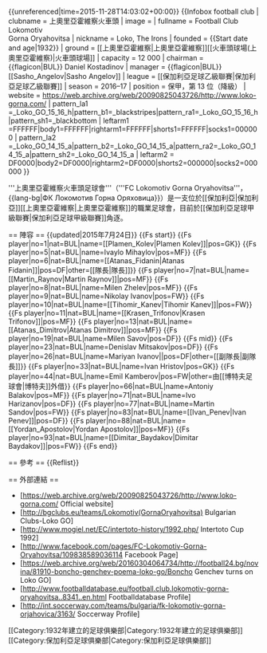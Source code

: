 {{unreferenced|time=2015-11-28T14:03:02+00:00}}
{{Infobox football club
| clubname = 上奧里亞霍維察火車頭
| image    = 
| fullname = Football Club Lokomotiv<br> Gorna Oryahovitsa
| nickname = Loko, The Irons
| founded  = {{Start date and age|1932}}
| ground   = [[上奧里亞霍維察|上奧里亞霍維察]][[火車頭球場(上奧里亞霍維察)|火車頭球場]]
| capacity = 12 000
| chairman = {{flagicon|BUL}} Daniel Kostadinov
| manager  = {{flagicon|BUL}} [[Sasho_Angelov|Sasho Angelov]]
| league   = [[保加利亞足球乙級聯賽|保加利亞足球乙級聯賽]]
| season   = 2016–17
| position = 保甲，第 13 位（降級）
| website  = https://web.archive.org/web/20090825043726/http://www.loko-gorna.com/
| pattern_la1 =_Loko_GO_15_16_h|pattern_b1=_blackstripes|pattern_ra1=_Loko_GO_15_16_h|pattern_sh1=_blackbottom
| leftarm1 =FFFFFF|body1=FFFFFF|rightarm1=FFFFFF|shorts1=FFFFFF|socks1=000000
| pattern_la2 =_Loko_GO_14_15_a|pattern_b2=_Loko_GO_14_15_a|pattern_ra2=_Loko_GO_14_15_a|pattern_sh2=_Loko_GO_14_15_a
| leftarm2 = DF0000|body2=DF0000|rightarm2=DF0000|shorts2=000000|socks2=000000
}}

'''上奧里亞霍維察火車頭足球會'''（'''FC Lokomotiv Gorna Oryahovitsa'''，{{lang-bg|ФК Локомотив Горна Оряховица}}）是一支位於[[保加利亞|保加利亞]][[上奧里亞霍維察|上奧里亞霍維察]]的職業足球會，目前於[[保加利亞足球甲級聯賽|保加利亞足球甲級聯賽]]角逐。

== 陣容 ==
{{updated|2015年7月24日}}
{{Fs start}}
{{Fs player|no=1|nat=BUL|name=[[Plamen_Kolev|Plamen Kolev]]|pos=GK}}
{{Fs player|no=5|nat=BUL|name=Ivaylo Mihaylov|pos=MF}}
{{Fs player|no=6|nat=BUL|name=[[Atanas_Fidanin|Atanas Fidanin]]|pos=DF|other=[[隊長|隊長]]}}
{{Fs player|no=7|nat=BUL|name=[[Martin_Raynov|Martin Raynov]]|pos=MF}}
{{Fs player|no=8|nat=BUL|name=Milen Zhelev|pos=MF}}
{{Fs player|no=9|nat=BUL|name=Nikolay Ivanov|pos=FW}}
{{Fs player|no=10|nat=BUL|name=[[Tihomir_Kanev|Tihomir Kanev]]|pos=FW}}
{{Fs player|no=11|nat=BUL|name=[[Krasen_Trifonov|Krasen Trifonov]]|pos=MF}}
{{Fs player|no=13|nat=BUL|name=[[Atanas_Dimitrov|Atanas Dimitrov]]|pos=MF}}
{{Fs player|no=19|nat=BUL|name=Milen Savov|pos=DF}}
{{Fs mid}}
{{Fs player|no=23|nat=BUL|name=Denislav Mitsakov|pos=DF}}
{{Fs player|no=26|nat=BUL|name=Mariyan Ivanov||pos=DF|other=[[副隊長|副隊長]]}}
{{Fs player|no=33|nat=BUL|name=Ivan Hristov|pos=GK}}
{{Fs player|no=44|nat=BUL|name=Emil Kamberov|pos=FW|other=由[[博特夫足球會|博特夫]]外借}}
{{Fs player|no=66|nat=BUL|name=Antoniy Balakov|pos=MF}}
{{Fs player|no=71|nat=BUL|name=Ivo Harizanov|pos=DF}}
{{Fs player|no=77|nat=BUL|name=Martin Sandov|pos=FW}}
{{Fs player|no=83|nat=BUL|name=[[Ivan_Penev|Ivan Penev]]|pos=DF}}
{{Fs player|no=88|nat=BUL|name=[[Yordan_Apostolov|Yordan Apostolov]]|pos=MF}}
{{Fs player|no=93|nat=BUL|name=[[Dimitar_Baydakov|Dimitar Baydakov]]|pos=FW}}
{{Fs end}}

== 參考 ==
{{Reflist}}

== 外部連結 ==
* [https://web.archive.org/web/20090825043726/http://www.loko-gorna.com/ Official website]
* [http://bgclubs.eu/teams/Lokomotiv(GornaOryahovitsa) Bulgarian Clubs-Loko GO]
* [http://www.mogiel.net/EC/intertoto-history/1992.php/ Intertoto Cup 1992]
* [http://www.facebook.com/pages/FC-Lokomotiv-Gorna-Oryahovitsa/109838589036114 Facebook Page]
* [https://web.archive.org/web/20160304064734/http://football24.bg/novina/81910-boncho-genchev-poema-loko-go/Boncho Genchev turns on Loko GO]
* [http://www.footballdatabase.eu/football.club.lokomotiv-gorna-oryahovitsa..8341..en.html Footballdatabase Profile]
* [http://int.soccerway.com/teams/bulgaria/fk-lokomotiv-gorna-orjahovica/3163/ Soccerway Profile]


[[Category:1932年建立的足球俱樂部|Category:1932年建立的足球俱樂部]]
[[Category:保加利亞足球俱樂部|Category:保加利亞足球俱樂部]]